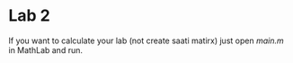# Lab 2

If you want to calculate your lab (not create saati matirx) just open *main.m* in MathLab and run.
